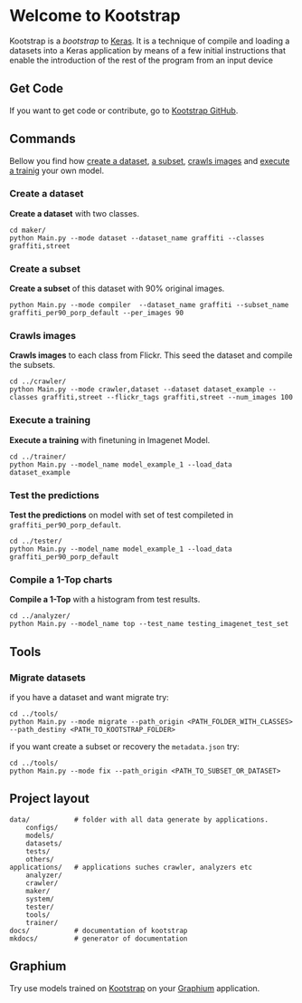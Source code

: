 # Welcome to Kootstrap

Kootstrap is a _bootstrap_ to [Keras](http://keras.io). It is a technique of compile and loading a datasets into a Keras application by means of a few initial instructions that enable the introduction of the rest of the program from an input device

## Get Code
    
If you want to get code or contribute, go to [Kootstrap GitHub](https://github.com/glaucomunsberg/kootstrap).


## Commands 


Bellow you find how [create a dataset](#create-a-dataset), [a subset](#create-a-subset), [crawls images](#crawls-images) and  [execute a trainig](#execute-a-training) your own model.


### Create a dataset

**Create a dataset** with two classes.

    cd maker/
    python Main.py --mode dataset --dataset_name graffiti --classes graffiti,street
    
    
### Create a subset

**Create a subset** of this dataset with 90% original images.
    
    python Main.py --mode compiler  --dataset_name graffiti --subset_name graffiti_per90_porp_default --per_images 90

### Crawls images

**Crawls images** to each class from Flickr. This seed the dataset and compile the subsets.
    
    cd ../crawler/
    python Main.py --mode crawler,dataset --dataset dataset_example --classes graffiti,street --flickr_tags graffiti,street --num_images 100
    
### Execute a training

**Execute a training** with finetuning in Imagenet Model.

    cd ../trainer/
    python Main.py --model_name model_example_1 --load_data dataset_example
    
### Test the predictions

**Test the predictions** on model with set of test compileted in `graffiti_per90_porp_default`.

    cd ../tester/
    python Main.py --model_name model_example_1 --load_data graffiti_per90_porp_default


### Compile a 1-Top charts

**Compile a 1-Top** with a histogram from test results.

	cd ../analyzer/
	python Main.py --model_name top --test_name testing_imagenet_test_set



## Tools


### Migrate datasets

if you have a dataset and want migrate try:

	cd ../tools/
	python Main.py --mode migrate --path_origin <PATH_FOLDER_WITH_CLASSES> --path_destiny <PATH_TO_KOOTSTRAP_FOLDER> 
	
if you want create a subset or recovery the `metadata.json` try:

	cd ../tools/
	python Main.py --mode fix --path_origin <PATH_TO_SUBSET_OR_DATASET>

## Project layout

    data/           # folder with all data generate by applications.
        configs/
        models/
        datasets/
        tests/
        others/
    applications/   # applications suches crawler, analyzers etc
        analyzer/
        crawler/
        maker/
        system/
        tester/
        tools/
        trainer/
    docs/           # documentation of kootstrap
    mkdocs/         # generator of documentation


## Graphium

Try use models trained on [Kootstrap](https://github.com/glaucomunsberg/kootstrap) on your [Graphium](https://github.com/glaucomunsberg/graphium) application.